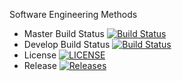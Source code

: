 Software Engineering Methods 

- Master Build Status [![Build Status](https://travis-ci.org/ThatGuysFriend/sem.svg?branch=master)](https://travis-ci.org/ThatGuysFriend/sem)
- Develop Build Status [![Build Status](https://travis-ci.org/ThatGuysFriend/sem.svg?branch=develop)](https://travis-ci.org/ThatGuysFriend/sem)
- License [![LICENSE](https://img.shields.io/github/license/ThatGuysFriend/sem.svg?style=flat-square)](https://github.com/ThatGuysFriend/sem/blob/master/LICENSE)
- Release [![Releases](https://img.shields.io/github/release/ThatGuysFriend/sem/all.svg?style=flat-square)](https://github.com/ThatGuysFriend/sem/releases)
